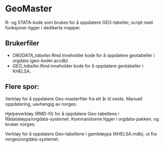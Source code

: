 # GeoMaster

R- og STATA-kode som brukes for å oppdatere GEO-tabeller, script med funksjoner ligger i dedikerte mapper. 

## Brukerfiler

- *ORGDATA_tabeller.Rmd* inneholder kode for å oppdatere geotabeller i orgdata (geo-koder.accdb)
- *GEO_tabeller.Rmd* inneholder kode for å oppdatere geotabeller i KHELSA. 

## Flere spor:
Verktøy for å oppdatere Geo-masterfiler fra ett år til neste. Manuell oppdatering, uavhengig av norgeo.

Hjelpeverktøy (RMD-fil) for å oppdatere Geo-tabellene i Rådataløypa/orgdata-systemet. Kommandoene ligger i orgdata-pakken, og bruker norgeo.

Verktøy for å oppdatere Geo-tabellene i gamleløypa (KHELSA.mdb), ut fra norgeo/orgdata-systemet.
